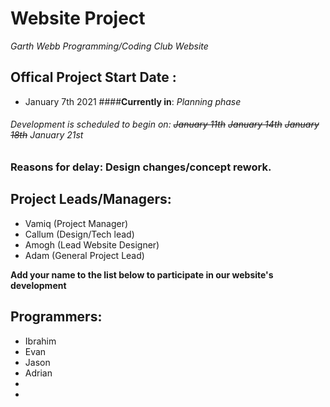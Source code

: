 # Website Project
 *Garth Webb Programming/Coding Club Website*


## Offical Project Start Date :
- January 7th 2021
####**Currently in**: *Planning phase*
###### Development is scheduled to begin on: ~~January 11th~~ ~~January 14th~~ ~~January 18th~~ January 21st
### Reasons for delay: Design changes/concept rework. 

## Project Leads/Managers:
* Vamiq (Project Manager)
* Callum (Design/Tech lead)
* Amogh (Lead Website Designer)
* Adam (General Project Lead)

**Add your name to the list below to participate in our website's development**
## Programmers: 
* Ibrahim       
* Evan
* Jason
*  Adrian
*
*

